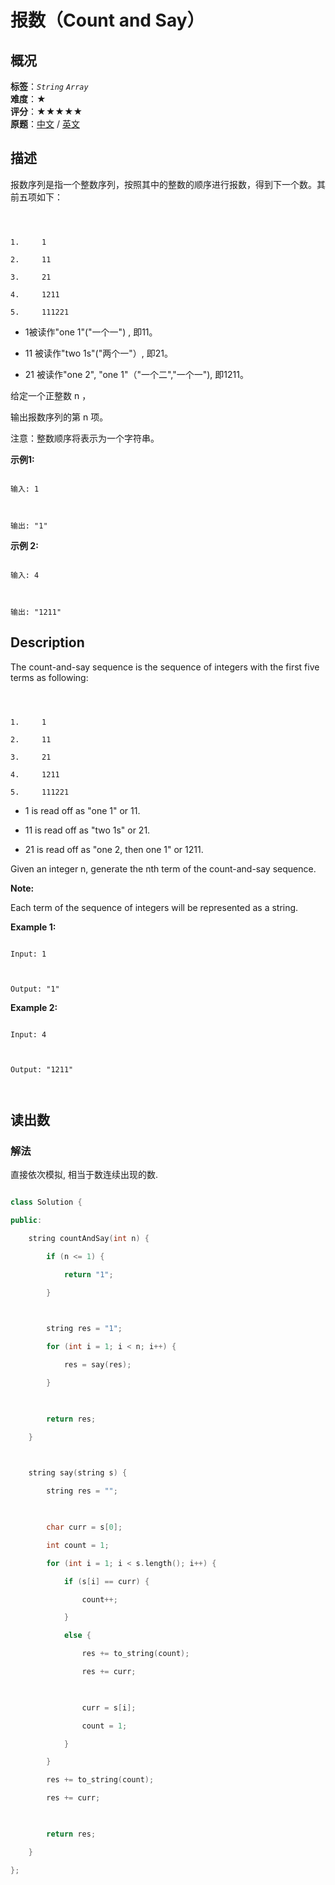# 报数（Count and Say）
## 概况
**标签**：*`String`*  *`Array`*<br>
**难度**：★<br>
**评分**：★★★★★<br>
**原题**：[中文](https://leetcode-cn.com/problems/count-and-say) / [英文](https://leetcode.com/problems/count-and-say)
## 描述

报数序列是指一个整数序列，按照其中的整数的顺序进行报数，得到下一个数。其前五项如下：

```



1.     1

2.     11

3.     21

4.     1211

5.     111221

```





- 1被读作"one 1"("一个一") , 即11。

- 11 被读作"two 1s"("两个一"）, 即21。

- 21 被读作"one 2", "one 1"（"一个二","一个一"), 即1211。



给定一个正整数 n ，

输出报数序列的第 n 项。



注意：整数顺序将表示为一个字符串。



**示例1:**

```

输入: 1



输出: "1"

```





**示例 2:**

```

输入: 4



输出: "1211"

```



## Description

The count-and-say sequence is the sequence of integers with the first five terms as following:

```



1.     1

2.     11

3.     21

4.     1211

5.     111221

```







- 1 is read off as "one 1" or 11.

- 11 is read off as "two 1s" or 21.

- 21 is read off as "one 2, then one 1" or 1211.







Given an integer n, generate the nth term of the count-and-say sequence.

**Note:**

 Each term of the sequence of integers will be represented as a string.





**Example 1:**

```

Input: 1



Output: "1"

```







**Example 2:**

```

Input: 4



Output: "1211"



```





## 读出数

### 解法

直接依次模拟, 相当于数连续出现的数.

```c++

class Solution {

public:

    string countAndSay(int n) {

        if (n <= 1) {

            return "1";

        }

        

        string res = "1";

        for (int i = 1; i < n; i++) {

            res = say(res);

        }

        

        return res;

    }

    

    string say(string s) {

        string res = "";

        

        char curr = s[0];

        int count = 1;

        for (int i = 1; i < s.length(); i++) {

            if (s[i] == curr) {

                count++;

            }

            else {

                res += to_string(count);

                res += curr;

                

                curr = s[i];

                count = 1;

            }

        }

        res += to_string(count);

        res += curr;

        

        return res;

    }

};

```